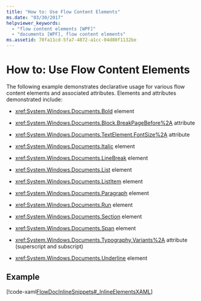 ```yaml
---
title: "How to: Use Flow Content Elements"
ms.date: "03/30/2017"
helpviewer_keywords: 
  - "flow content elements [WPF]"
  - "documents [WPF], flow content elements"
ms.assetid: 70fa11cd-5fa7-4872-a1cc-04d80f1132be
---
```

# How to: Use Flow Content Elements
The following example demonstrates declarative usage for various flow content elements and associated attributes.  Elements and attributes demonstrated include:  
  
- <xref:System.Windows.Documents.Bold> element  
  
- <xref:System.Windows.Documents.Block.BreakPageBefore%2A> attribute  
  
- <xref:System.Windows.Documents.TextElement.FontSize%2A> attribute  
  
- <xref:System.Windows.Documents.Italic> element  
  
- <xref:System.Windows.Documents.LineBreak> element  
  
- <xref:System.Windows.Documents.List> element  
  
- <xref:System.Windows.Documents.ListItem> element  
  
- <xref:System.Windows.Documents.Paragraph> element  
  
- <xref:System.Windows.Documents.Run> element  
  
- <xref:System.Windows.Documents.Section> element  
  
- <xref:System.Windows.Documents.Span> element  
  
- <xref:System.Windows.Documents.Typography.Variants%2A> attribute (superscript and subscript)  
  
- <xref:System.Windows.Documents.Underline> element  
  
## Example  
 [!code-xaml[FlowDocInlineSnippets#_InlineElementsXAML](../../../../samples/snippets/csharp/VS_Snippets_Wpf/FlowDocInlineSnippets/CS/document.xaml#_inlineelementsxaml)]
